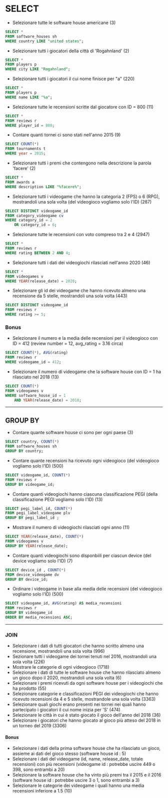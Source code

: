 # SELECT
- Selezionare tutte le software house americane (3)

```sql
SELECT *
FROM software_houses sh
WHERE country LIKE "united states";
```

- Selezionare tutti i giocatori della città di 'Rogahnland' (2)

```sql
SELECT *
FROM players p
WHERE city LIKE "Rogahnland";
```

- Selezionare tutti i giocatori il cui nome finisce per "a" (220)

```sql
SELECT *
FROM players p
WHERE name LIKE "%a";
```

- Selezionare tutte le recensioni scritte dal giocatore con ID = 800 (11)

```sql
SELECT *
FROM reviews r
WHERE player_id = 800;
```

- Contare quanti tornei ci sono stati nell'anno 2015 (9)

```sql
SELECT COUNT(*)
FROM tournaments t
WHERE year = 2015;
```

- Selezionare tutti i premi che contengono nella descrizione la parola 'facere' (2)

```sql
SELECT *
FROM awards a
WHERE description LIKE "%facere%";
```
- Selezionare tutti i videogame che hanno la categoria 2 (FPS) o 6 (RPG), mostrandoli una sola volta (del videogioco vogliamo solo l'ID) (287)

```sql
SELECT DISTINCT videogame_id
FROM category_videogame cv
WHERE category_id = 2 
    OR category_id = 6; 
```

- Selezionare tutte le recensioni con voto compreso tra 2 e 4 (2947)

```sql
SELECT * 
FROM reviews r
WHERE rating BETWEEN 2 AND 4;
```

- Selezionare tutti i dati dei videogiochi rilasciati nell'anno 2020 (46)

```sql
SELECT *
FROM videogames v
WHERE YEAR(release_date) = 2020; 
```

- Selezionare gli id dei videogame che hanno ricevuto almeno una recensione da 5 stelle, mostrandoli una sola volta (443)

```sql
SELECT DISTINCT videogame_id
FROM reviews r
WHERE rating >= 5;
```

### Bonus
- Selezionare il numero e la media delle recensioni per il videogioco con ID = 412 (review number = 12, avg_rating = 3.16 circa)

```sql
SELECT COUNT(*), AVG(rating)
FROM reviews r
WHERE videogame_id = 412;
```

- Selezionare il numero di videogame che la software house con ID = 1 ha rilasciato nel 2018 (13)

```sql
SELECT COUNT(*)
FROM videogames v
WHERE software_house_id = 1
    AND YEAR(release_date) = 2018;
```
---
## GROUP BY
- Contare quante software house ci sono per ogni paese (3)

```sql
SELECT country, COUNT(*)
FROM software_houses sh
GROUP BY country;
```
- Contare quante recensioni ha ricevuto ogni videogioco (del videogioco vogliamo solo l'ID) (500)

```sql
SELECT videogame_id, COUNT(*)
FROM reviews r
GROUP BY videogame_id;
```

- Contare quanti videogiochi hanno ciascuna classificazione PEGI (della classificazione PEGI vogliamo solo l'ID) (13)

```sql
SELECT pegi_label_id, COUNT(*)
FROM pegi_label_videogame plv
GROUP BY pegi_label_id ;
```

- Mostrare il numero di videogiochi rilasciati ogni anno (11)

```sql
SELECT YEAR(release_date), COUNT(*) 
FROM videogames v 
GROUP BY YEAR(release_date);
```

- Contare quanti videogiochi sono disponbiili per ciascun device (del device vogliamo solo l'ID) (7)

```sql
SELECT device_id , COUNT(*)
FROM device_videogame dv
GROUP BY device_id;

```
- Ordinare i videogame in base alla media delle recensioni (del videogioco vogliamo solo l'ID) (500)

```sql
SELECT videogame_id, AVG(rating) AS media_recensioni
FROM reviews r
GROUP BY videogame_id
ORDER BY media_recensioni ASC;
```
---
### JOIN

- Selezionare i dati di tutti giocatori che hanno scritto almeno una recensione, mostrandoli una sola volta (996)
- Sezionare tutti i videogame dei tornei tenuti nel 2016, mostrandoli una sola volta (226)
- Mostrare le categorie di ogni videogioco (1718)
- Selezionare i dati di tutte le software house che hanno rilasciato almeno un gioco dopo il 2020, mostrandoli una sola volta (6)
- Selezionare i premi ricevuti da ogni software house per i videogiochi che ha prodotto (55)
- Selezionare categorie e classificazioni PEGI dei videogiochi che hanno ricevuto recensioni da 4 e 5 stelle, mostrandole una sola volta (3363)
- Selezionare quali giochi erano presenti nei tornei nei quali hanno partecipato i giocatori il cui nome inizia per 'S' (474)
- Selezionare le città in cui è stato giocato il gioco dell'anno del 2018 (36)
- Selezionare i giocatori che hanno giocato al gioco più atteso del 2018 in un torneo del 2019 (3306)

#### Bonus
- Selezionare i dati della prima software house che ha rilasciato un gioco, assieme ai dati del gioco stesso (software house id : 5)
- Selezionare i dati del videogame (id, name, release_date, totale recensioni) con più recensioni (videogame id : potrebbe uscire 449 o 398, sono entrambi a 20)
- Selezionare la software house che ha vinto più premi tra il 2015 e il 2016 (software house id : potrebbe uscire 3 o 1, sono entrambi a 3)
- Selezionare le categorie dei videogame i quali hanno una media recensioni inferiore a 1.5 (10)